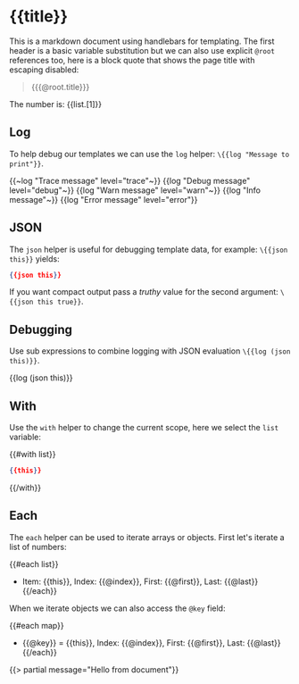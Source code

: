 # {{title}}

This is a markdown document using handlebars for templating. The first header is a basic variable substitution but we can also use explicit `@root` references too, here is a block quote that shows the page title with escaping disabled:

> {{{@root.title}}}

The number is: {{list.[1]}}

## Log

To help debug our templates we can use the `log` helper: `\{{log "Message to print"}}`.

{{~log "Trace message" level="trace"~}}
{{log "Debug message" level="debug"~}}
{{log "Warn message" level="warn"~}}
{{log "Info message"~}}
{{log "Error message" level="error"}}

## JSON

The `json` helper is useful for debugging template data, for example: `\{{json this}}` yields:

```json
{{json this}}
```

If you want compact output pass a *truthy* value for the second argument: `\{{json this true}}`.

## Debugging

Use sub expressions to combine logging with JSON evaluation `\{{log (json this)}}`.

\{{log (json this)}}

## With

Use the `with` helper to change the current scope, here we select the `list` variable:

{{#with list}}
```json
{{this}}
```
{{/with}}

## Each

The `each` helper can be used to iterate arrays or objects. First let's iterate a list of numbers:

{{#each list}}
* Item: {{this}}, Index: {{@index}}, First: {{@first}}, Last: {{@last}}
{{/each}}

When we iterate objects we can also access the `@key` field:

{{#each map}}
* {{@key}} = {{this}}, Index: {{@index}}, First: {{@first}}, Last: {{@last}}
{{/each}}

{{> partial message="Hello from document"}}
